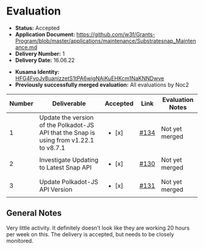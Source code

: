 # Evaluation

- **Status:** Accepted
- **Application Document:** https://github.com/w3f/Grants-Program/blob/master/applications/maintenance/Substratesnap_Maintenance.md
- **Delivery Number:** 1
- **Delivery Date:** 16.06.22
* **Kusama Identity:** [HFG4FvoJv8uanizzetS1tPA6wigNAiKuEHKcm1NaKNNDwve](https://polkascan.io/pre/kusama/account/HFG4FvoJv8uanizzetS1tPA6wigNAiKuEHKcm1NaKNNDwve)
* **Previously successfully merged evaluation:** All evaluations by Noc2

| Number | Deliverable | Accepted | Link | Evaluation Notes |
| ------ | ----------- | -------- | ---- |----------------- |
| 1   | Update the version of the Polkadot-JS API that the Snap is using from v1.22.1 to v8.7.1 |  <ul><li>[x] </li></ul>| [#134](https://github.com/ChainSafe/metamask-snap-polkadot/pull/134)  | Not yet merged |
| 2   | Investigate Updating to Latest Snap API |  <ul><li>[x] </li></ul>| [#130](https://github.com/ChainSafe/metamask-snap-polkadot/issues/130)  | Not yet merged |
| 3   | Update Polkadot-JS API Version |  <ul><li>[x] </li></ul>| [#131](https://github.com/ChainSafe/metamask-snap-polkadot/issues/131)  | Not yet merged |


## General Notes

Very little activity. It definitely doesn’t look like they are working 20 hours per week on this. The delivery is accepted, but needs to be closely monitored. 

